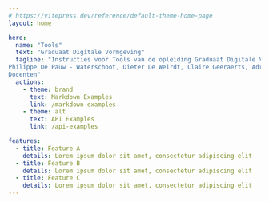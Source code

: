 ```yaml
---
# https://vitepress.dev/reference/default-theme-home-page
layout: home

hero:
  name: "Tools"
  text: "Graduaat Digitale Vormgeving"
  tagline: "Instructies voor Tools van de opleiding Graduaat Digitale Vormgeving van het expertisenetwerk Communicatie, Media en Design van Arteveldehogeschool.
Philippe De Pauw - Waterschoot, Dieter De Weirdt, Claire Geeraerts, Adriaan Glibert, Wachem Huyghe, Jannes Lambrecht, Olivier Parent, Kristof Raes, Evelien Rutsaert, Mathieu Spillebeen en Michael Vanderpoorten
Docenten"
  actions:
    - theme: brand
      text: Markdown Examples
      link: /markdown-examples
    - theme: alt
      text: API Examples
      link: /api-examples

features:
  - title: Feature A
    details: Lorem ipsum dolor sit amet, consectetur adipiscing elit
  - title: Feature B
    details: Lorem ipsum dolor sit amet, consectetur adipiscing elit
  - title: Feature C
    details: Lorem ipsum dolor sit amet, consectetur adipiscing elit
---
```

